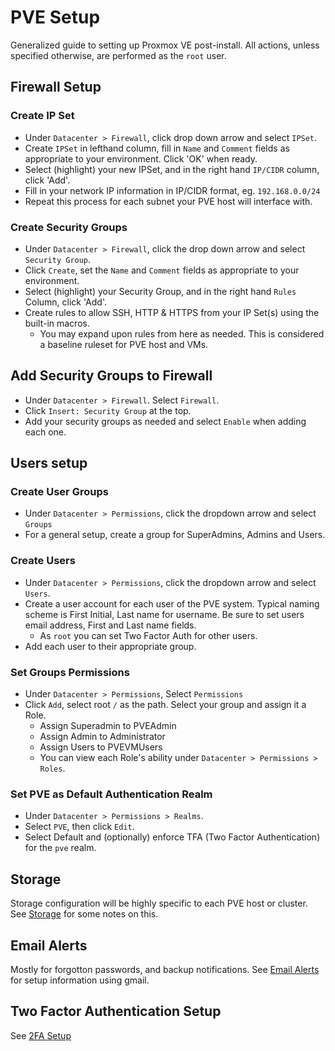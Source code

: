 # PVE Setup

Generalized guide to setting up Proxmox VE post-install. All actions, unless specified otherwise, are performed as the `root` user. 

## Firewall Setup

### Create IP Set

* Under `Datacenter > Firewall`, click drop down arrow and select `IPSet`.  
* Create `IPSet` in lefthand column, fill in `Name` and `Comment` fields as appropriate to your environment. Click 'OK' when ready. 
* Select (highlight) your new IPSet, and in the right hand `IP/CIDR` column, click 'Add'.
* Fill in your network IP information in IP/CIDR format, eg. `192.168.0.0/24`
* Repeat this process for each subnet your PVE host will interface with.

### Create Security Groups

* Under `Datacenter > Firewall`, click the drop down arrow and select `Security Group`. 
* Click `Create`, set the `Name` and `Comment` fields as appropriate to your environment. 
* Select (highlight) your Security Group, and in the right hand `Rules` Column, click 'Add'. 
* Create rules to allow SSH, HTTP & HTTPS from your IP Set(s) using the built-in macros.
  * You may expand upon rules from here as needed. This is considered a baseline ruleset for PVE host and VMs. 

## Add Security Groups to Firewall

* Under `Datacenter > Firewall`. Select `Firewall`.
* Click `Insert: Security Group` at the top. 
* Add your security groups as needed and select `Enable` when adding each one. 

## Users setup

### Create User Groups

* Under `Datacenter > Permissions`, click the dropdown arrow and select `Groups`
* For a general setup, create a group for SuperAdmins, Admins and Users. 

### Create Users

* Under `Datacenter > Permissions`, click the dropdown arrow and select `Users`. 
* Create a user account for each user of the PVE system. Typical naming scheme is First Initial, Last name for username. Be sure to set users email address, First and Last name fields. 
  * As `root` you can set Two Factor Auth for other users. 
* Add each user to their appropriate group. 

### Set Groups Permissions

* Under `Datacenter > Permissions`, Select `Permissions`
* Click `Add`, select root `/` as the path. Select your group and assign it a Role.
  * Assign Superadmin to PVEAdmin
  * Assign Admin to Administrator
  * Assign Users to PVEVMUsers 
  * You can view each Role's ability under `Datacenter > Permissions > Roles`.

### Set PVE as Default Authentication Realm

* Under `Datacenter > Permissions > Realms`. 
* Select `PVE`, then click `Edit`. 
* Select Default and (optionally) enforce TFA (Two Factor Authentication) for the `pve` realm. 

## Storage

Storage configuration will be highly specific to each PVE host or cluster. See [Storage](./Storage.md) for some notes on this. 

## Email Alerts

Mostly for forgotton passwords, and backup notifications. See [Email Alerts](./Email-Alerts.md) for setup information using gmail. 

## Two Factor Authentication Setup

See [2FA Setup](./2FA_Setup.md)
